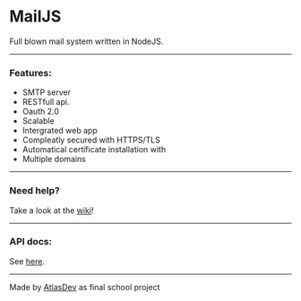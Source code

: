 # MailJS
Full blown mail system written in NodeJS.

---
### Features:
* SMTP server
* RESTfull api.
* Oauth 2.0
* Scalable
* Intergrated web app
* Compleatly secured with HTTPS/TLS
* Automatical certificate installation with 
* Multiple domains

---
### Need help?
Take a look at the [wiki](https://github.com/AtlasDev/MailJS/wiki)!

---
### API docs:
See [here](https://www.atlasdev.nl/docs/mailjs).

---
Made by [AtlasDev](https://www.atlasdev.nl) as final school project
